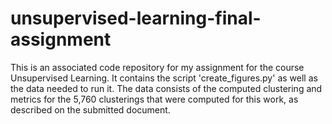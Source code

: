 # unsupervised-learning-final-assignment
This is an associated code repository for my assignment for the course Unsupervised Learning. It contains the script 'create_figures.py' as well as the data needed to run it. The data consists of the computed clustering and metrics for the 5,760 clusterings that were computed for this work, as described on the submitted document.
